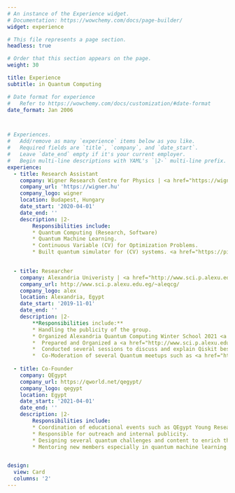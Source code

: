 ```yaml
---
# An instance of the Experience widget.
# Documentation: https://wowchemy.com/docs/page-builder/
widget: experience

# This file represents a page section.
headless: true

# Order that this section appears on the page.
weight: 30

title: Experience
subtitle: in Quantum Computing

# Date format for experience
#   Refer to https://wowchemy.com/docs/customization/#date-format
date_format: Jan 2006



# Experiences.
#   Add/remove as many `experience` items below as you like.
#   Required fields are `title`, `company`, and `date_start`.
#   Leave `date_end` empty if it's your current employer.
#   Begin multi-line descriptions with YAML's `|2-` multi-line prefix.
experience:
  - title: Research Assistant 
    company: Wigner Research Centre for Physics | <a href="https://wigner.hu/en/infopages/zimboras.zoltan/" target="_blank">Quantum computing and informatics research group Group led by Zoltán Zimborás</a>
    company_url: 'https://wigner.hu'
    company_logo: wigner
    location: Budapest, Hungary
    date_start: '2020-04-01'
    date_end: ''
    description: |2-
        Responsibilities include:
        * Quantum Computing (Research, Software)
        * Quantum Machine Learning.
        * Continuous Variable (CV) for Optimization Problems.
        * Built quantum simulator for (CV) systems. <a href="https://piquasso.com/" target="_blank">Piquasso</a>

        
  - title: Researcher
    company: Alexandria Univeristy | <a href="http://www.sci.p.alexu.edu.eg/~aleqcg/profiles/younes/Ahmed_Younes.html" target="_blank">Alexandria Quantum Computing Group led by Ahmed Younes</a>
    company_url: http://www.sci.p.alexu.edu.eg/~aleqcg/
    company_logo: alex
    location: Alexandria, Egypt
    date_start: '2019-11-01'
    date_end: ''
    description: |2-
        **Responsibilities include:**
        * Handling the publicity of the group.
        * Organized Alexandria Quantum Computing Winter School 2021 <a href="http://www.sci.p.alexu.edu.eg/~aleqcg/AlexU-QCWS21.htm" target="_blank">AQCWS21</a>
        *  Prepared and Organized a <a href="http://www.sci.p.alexu.edu.eg/~aleqcg/InvitedTalks.html" target="_blank">workshop</a> during AQCWS21.
        *  Conducted several sessions to discuss and explain Qiskit besides planing for building a wider network with other research groups across the globe such as Quantum AI Foundation in Poland and Wigner Research Centre for Physics.
        *  Co-Moderation of several Quantum meetups such as <a href="https://www.youtube.com/playlist?list=PLvze0dsHroGMIq7IAffX8SPA68w2vB8O-" target="_blank">Hypatia Series</a> and Washington Quantum Computing meetup. 
    
  - title: Co-Founder 
    company: QEgypt 
    company_url: https://qworld.net/qegypt/
    company_logo: qegypt
    location: Egypt
    date_start: '2021-04-01'
    date_end: ''
    description: |2-
        Responsibilities include:
        * Coordination of educational events such as QEgypt Young Researcher Program 2022 <a href="http://www.sci.p.alexu.edu.eg/~aleqcg/QEgyptYR2022.html" target="_blank">QEYR22</a> 
        * Responsible for outreach and internal publicity.
        * Designing several quantum challenges and content to enrich the content of QWorld open source education material.
        * Mentoring new members especially in quantum machine learning.


design:
  view: Card
  columns: '2'
---
```

